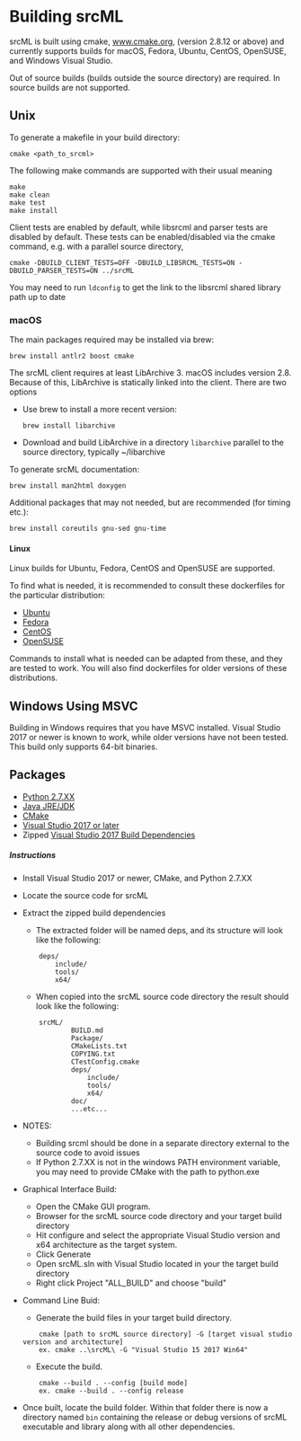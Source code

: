 # Building srcML

srcML is built using cmake, www.cmake.org, (version 2.8.12 or above) and currently supports builds for
macOS, Fedora, Ubuntu, CentOS, OpenSUSE, and Windows Visual Studio.

Out of source builds (builds outside the source directory) are required. In source builds are not supported.

## Unix

To generate a makefile in your build directory:

    cmake <path_to_srcml>

 The following make commands are supported with their usual meaning

    make  
    make clean  
    make test  
    make install

 Client tests are enabled by default, while libsrcml and parser tests are disabled by default.
 These tests can be enabled/disabled via the cmake command, e.g. with a parallel source directory,

    cmake -DBUILD_CLIENT_TESTS=OFF -DBUILD_LIBSRCML_TESTS=ON -DBUILD_PARSER_TESTS=ON ../srcML

 You may need to run `ldconfig` to get the link to the libsrcml shared library path up to date

### macOS

The main packages required may be installed via brew:

    brew install antlr2 boost cmake

The srcML client requires at least LibArchive 3. macOS includes version 2.8. Because of this, LibArchive is
statically linked into the client. There are two options

* Use brew to install a more recent version:

    `brew install libarchive`

* Download and build LibArchive in a directory `libarchive` parallel to the source directory, typically \~/libarchive

To generate srcML documentation:

    brew install man2html doxygen

Additional packages that may not needed, but are recommended (for timing etc.):

    brew install coreutils gnu-sed gnu-time

#### Linux

Linux builds for Ubuntu, Fedora, CentOS and OpenSUSE are supported.

To find what is needed, it is recommended to consult these dockerfiles for the particular distribution:

* [Ubuntu](https://github.com/srcML/Docker/blob/ubuntu_latest/base/Dockerfile)
* [Fedora](https://github.com/srcML/Docker/blob/fedora_latest/base/Dockerfile)
* [CentOS](https://github.com/srcML/Docker/blob/centos_latest/base/Dockerfile)
* [OpenSUSE](https://github.com/srcML/Docker/blob/opensuse_latest/base/Dockerfile)

Commands to install what is needed can be adapted from these, and they are tested to work. You will also find dockerfiles for older versions of these distributions.

## Windows Using MSVC

Building in Windows requires that you have MSVC installed. Visual Studio 2017 or newer is known to work, while older versions have not been tested. This build only supports 64-bit binaries.

## Packages

* [Python 2.7.XX](https://www.python.org/downloads/)
* [Java JRE/JDK](http://www.oracle.com/technetwork/java/javase/downloads/index.html)
* [CMake](http://www.cmake.org)
* [Visual Studio 2017 or later](https://www.visualstudio.com/downloads/)
* Zipped [Visual Studio 2017 Build Dependencies](http://www.sdml.cs.kent.edu/build/deps-06_20_18-VS2017.zip)

##### Instructions
* Install Visual Studio 2017 or newer, CMake, and Python 2.7.XX
* Locate the source code for srcML
* Extract the zipped build dependencies
    * The extracted folder will be named deps, and its structure will look like the following:
    ```
        deps/
            include/
            tools/
            x64/
    ```        
    * When copied into the srcML source code directory the result should look like the following:
    ```
        srcML/
                BUILD.md
                Package/
                CMakeLists.txt
                COPYING.txt
                CTestConfig.cmake
                deps/
                    include/
                    tools/
                    x64/
                doc/
                ...etc...
    ```
* NOTES:
    * Building srcml should be done in a separate directory external to the source code to avoid issues
    * If Python 2.7.XX is not in the windows PATH environment variable, you may need to provide CMake with the path to python.exe
* Graphical Interface Build:
    * Open the CMake GUI program.
    * Browser for the srcML source code directory and your target build directory
    * Hit configure and select the appropriate Visual Studio version and x64 architecture as the target system.
    * Click Generate
    * Open srcML.sln with Visual Studio located in your the target build directory
    * Right click Project "ALL_BUILD" and choose "build"
* Command Line Buid:
    * Generate the build files in your target build directory.
    ```
        cmake [path to srcML source directory] -G [target visual studio version and architecture]   
        ex. cmake ..\srcML\ -G "Visual Studio 15 2017 Win64"
    ```
    * Execute the build.
    ```
        cmake --build . --config [build mode]
        ex. cmake --build . --config release
    ```

* Once built, locate the build folder. Within that folder there is now a directory named `bin` containing the release or debug versions of srcML executable and library along with all other dependencies.
